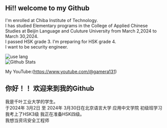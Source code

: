 ## Hi!!  welcome to my Github

I'm enrolled at Chiba Institute of Technology.  
I has studied Elementary programs in the College of Applied Chinese Studies at Beijin Language and Culuture University from   March 2,2024 to March 30,2024.  
I passed HSK grade 3. I'm preparing for HSK grade 4.  
I want to be security engineer.  


![use lang](https://github-readme-stats.vercel.app/api/top-langs/?username=gamera1131&layout=compact)  
![Github Stats](https://github-readme-stats.vercel.app/api?username=gamera1131&show_icons=true)

My YouTube:(https://www.youtube.com/@gamera131)   

## 你好！！ 欢迎来到我的Github  

我是千叶工业大学的学生。  
于2024年 3月2日 至 2024年 3月30日在北京语言大学 应用中文学院 初级班学习  
我考上了HSK3级 我正在准备HSK四级。  
我想当资讯安全工程师  
